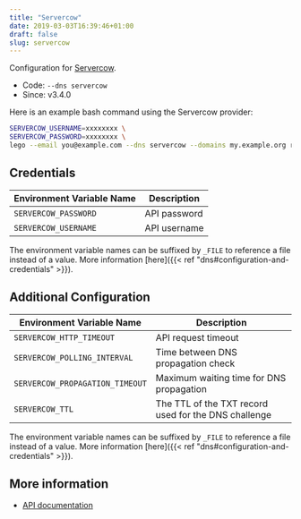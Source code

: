 ```yaml
---
title: "Servercow"
date: 2019-03-03T16:39:46+01:00
draft: false
slug: servercow
---
```


<!-- THIS DOCUMENTATION IS AUTO-GENERATED. PLEASE DO NOT EDIT. -->
<!-- providers/dns/servercow/servercow.toml -->
<!-- THIS DOCUMENTATION IS AUTO-GENERATED. PLEASE DO NOT EDIT. -->


Configuration for [Servercow](https://servercow.de/).


<!--more-->

- Code: `--dns servercow`
- Since: v3.4.0


Here is an example bash command using the Servercow provider:

```bash
SERVERCOW_USERNAME=xxxxxxxx \
SERVERCOW_PASSWORD=xxxxxxxx \
lego --email you@example.com --dns servercow --domains my.example.org run
```




## Credentials

| Environment Variable Name | Description |
|-----------------------|-------------|
| `SERVERCOW_PASSWORD` | API password |
| `SERVERCOW_USERNAME` | API username |

The environment variable names can be suffixed by `_FILE` to reference a file instead of a value.
More information [here]({{< ref "dns#configuration-and-credentials" >}}).


## Additional Configuration

| Environment Variable Name | Description |
|--------------------------------|-------------|
| `SERVERCOW_HTTP_TIMEOUT` | API request timeout |
| `SERVERCOW_POLLING_INTERVAL` | Time between DNS propagation check |
| `SERVERCOW_PROPAGATION_TIMEOUT` | Maximum waiting time for DNS propagation |
| `SERVERCOW_TTL` | The TTL of the TXT record used for the DNS challenge |

The environment variable names can be suffixed by `_FILE` to reference a file instead of a value.
More information [here]({{< ref "dns#configuration-and-credentials" >}}).




## More information

- [API documentation](https://cp.servercow.de/client/plugin/support_manager/knowledgebase/view/34/dns-api-v1/7/)

<!-- THIS DOCUMENTATION IS AUTO-GENERATED. PLEASE DO NOT EDIT. -->
<!-- providers/dns/servercow/servercow.toml -->
<!-- THIS DOCUMENTATION IS AUTO-GENERATED. PLEASE DO NOT EDIT. -->
